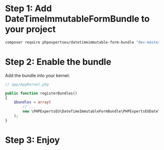 Step 1: Add DateTimeImmutableFormBundle to your project
=============================
```bash
composer require phpexpertseu/datetimeimmutable-form-bundle "dev-master@dev"
```

Step 2: Enable the bundle
=============================
Add the bundle into your kernel:

```php
// app/AppKernel.php

public function registerBundles()
{
    $bundles = array(
        // ...
        new \PHPExpertsEU\DateTimeImmutableFormBundle\PHPExpertsEUDateTimeImmutableBundle(),
    );
}
```

Step 3: Enjoy
=============================